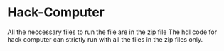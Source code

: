 # Hack-Computer
All the neccessary files to run the file are in the zip file
The hdl code for hack computer can strictly run with all the files in the zip files only.
